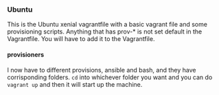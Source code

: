 ### Ubuntu

This is the Ubuntu xenial vagrantfile with a basic vagrant file and some provisioning scripts. Anything that has prov-\* is not set default in the Vagrantfile. You will have to add it to the Vagrantfile.

#### provisioners

I now have to different provisions, ansible and bash, and they have corrisponding folders. `cd` into whichever folder you want and you can do `vagrant up` and then it will start up the machine.
